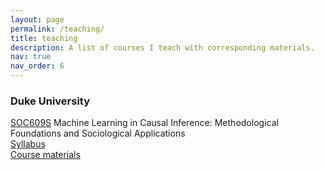 ```yaml
---
layout: page
permalink: /teaching/
title: teaching
description: A list of courses I teach with corresponding materials.
nav: true
nav_order: 6
---
```


### Duke University

[SOC609S](https://sociology.duke.edu/courses/seminar-selected-topics-0) Machine Learning in Causal Inference: Methodological Foundations and Sociological Applications \
[Syllabus](https://github.com/wenhaojiangsoc) \
[Course materials](https://github.com/wenhaojiangsoc)
